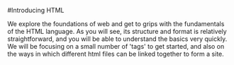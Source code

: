 #Introducing HTML

We explore the foundations of web and get to grips with the fundamentals of the HTML language. As you will see, its structure and format is relatively straightforward, and you will be able to understand the basics very quickly. We will be focusing on a small number of 'tags' to get started, and also on the ways in which different html files can be linked together to form a site. 